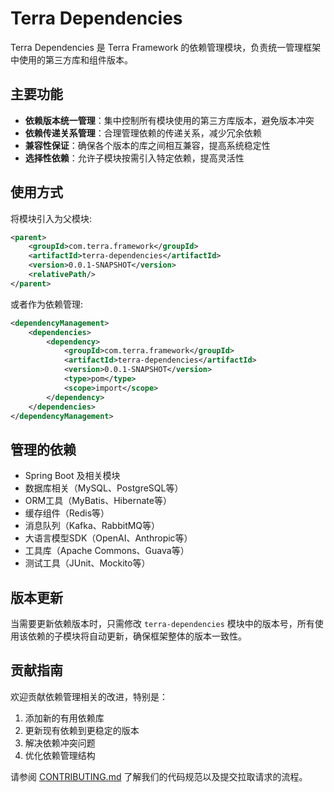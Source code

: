 # Terra Dependencies

Terra Dependencies 是 Terra Framework 的依赖管理模块，负责统一管理框架中使用的第三方库和组件版本。

## 主要功能

- **依赖版本统一管理**：集中控制所有模块使用的第三方库版本，避免版本冲突
- **依赖传递关系管理**：合理管理依赖的传递关系，减少冗余依赖
- **兼容性保证**：确保各个版本的库之间相互兼容，提高系统稳定性
- **选择性依赖**：允许子模块按需引入特定依赖，提高灵活性

## 使用方式

将模块引入为父模块:

```xml
<parent>
    <groupId>com.terra.framework</groupId>
    <artifactId>terra-dependencies</artifactId>
    <version>0.0.1-SNAPSHOT</version>
    <relativePath/>
</parent>
```

或者作为依赖管理:

```xml
<dependencyManagement>
    <dependencies>
        <dependency>
            <groupId>com.terra.framework</groupId>
            <artifactId>terra-dependencies</artifactId>
            <version>0.0.1-SNAPSHOT</version>
            <type>pom</type>
            <scope>import</scope>
        </dependency>
    </dependencies>
</dependencyManagement>
```

## 管理的依赖

- Spring Boot 及相关模块
- 数据库相关（MySQL、PostgreSQL等）
- ORM工具（MyBatis、Hibernate等）
- 缓存组件（Redis等）
- 消息队列（Kafka、RabbitMQ等）
- 大语言模型SDK（OpenAI、Anthropic等）
- 工具库（Apache Commons、Guava等）
- 测试工具（JUnit、Mockito等）

## 版本更新

当需要更新依赖版本时，只需修改 `terra-dependencies` 模块中的版本号，所有使用该依赖的子模块将自动更新，确保框架整体的版本一致性。

## 贡献指南

欢迎贡献依赖管理相关的改进，特别是：

1. 添加新的有用依赖库
2. 更新现有依赖到更稳定的版本
3. 解决依赖冲突问题
4. 优化依赖管理结构

请参阅 [CONTRIBUTING.md](../CONTRIBUTING.md) 了解我们的代码规范以及提交拉取请求的流程。 